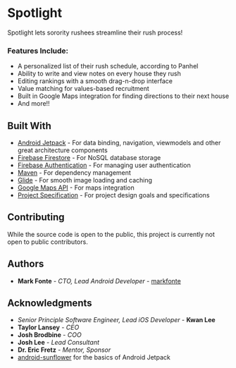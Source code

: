 # Spotlight

Spotlight lets sorority rushees streamline their rush process!

### Features Include:
* A personalized list of their rush schedule, according to Panhel
* Ability to write and view notes on every house they rush
* Editing rankings with a smooth drag-n-drop interface
* Value matching for values-based recruitment
* Built in Google Maps integration for finding directions to their next house
* And more!!

## Built With

* [Android Jetpack](https://developer.android.com/jetpack/) - For data binding, navigation, viewmodels and other great architecture components
* [Firebase Firestore](https://firebase.google.com/) - For NoSQL database storage
* [Firebase Authentication](https://firebase.google.com/) - For managing user authentication
* [Maven](https://maven.apache.org/) - For dependency management
* [Glide](https://github.com/bumptech/glide) - For smooth image loading and caching
* [Google Maps API](https:developers.google.com/maps/documentation/urls/guide) - For maps integration
* [Project Specification](https://invis.io/V4ODC1BRD7E) - For project design goals and specifications

## Contributing

While the source code is open to the public, this project is currently not open to public contributors.

## Authors

* **Mark Fonte** - *CTO, Lead Android Developer* - [markfonte](https://github.com/markfonte)

## Acknowledgments

* *Senior Principle Software Engineer, Lead iOS Developer* - **Kwan Lee**
* **Taylor Lansey** - *CEO* 
* **Josh Brodbine** - *COO* 
* **Josh Lee** - *Lead Consultant*
* **Dr. Eric Fretz** - *Mentor, Sponsor*
* [android-sunflower](https://github.com/googlesamples/android-sunflower) for the basics of Android Jetpack

